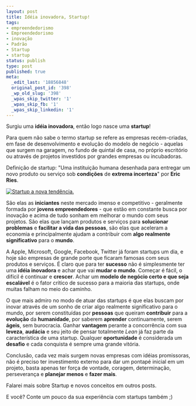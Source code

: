 ```yaml
---
layout: post
title: Idéia inovadora, Startup!
tags:
- empreendedorismo
- Empreendedorismo
- inovação
- Padrão
- Startup
- startup
status: publish
type: post
published: true
meta:
  _edit_last: '18856848'
  original_post_id: '398'
  _wp_old_slug: '398'
  _wpas_skip_twitter: '1'
  _wpas_skip_fb: '1'
  _wpas_skip_linkedin: '1'
---
```

Surgiu uma <strong>idéia inovadora</strong>, então logo nasce uma <strong>startup</strong>!

Para quem não sabe o termo startup se refere as empresas recém-criadas, em fase de desenvolvimento e evolução do modelo de negócio - aquelas que surgem na garagem, no fundo de quintal de casa, no próprio escritório ou através de projetos investidos por grandes empresas ou incubadoras.

Definição de startup: "Uma instituição humana desenhada para entregar um novo produto ou serviço sob <strong>condições</strong> de <strong>extrema incerteza</strong>" por <strong>Eric Ries</strong>.

<a href="{{ site.url }}/img/posts/startup.jpg"><img src="{{ site.url }}/img/posts/startup.jpg" alt="Startup a nova tendência." style="max-width:393px"></a>

São elas as <strong>iniciantes</strong> neste mercado imenso e competitivo - geralmente formada por <strong>jovens empreendedores</strong> - que estão em constante busca por inovação e acima de tudo sonham em melhorar o mundo com seus projetos. São elas que lançam produtos e serviços para <strong>solucionar problemas</strong> e <strong>facilitar a vida das pessoas</strong>, são elas que aceleram a economia e principalmente ajudam a contribuir com <strong>algo realmente significativo</strong> para o <strong>mundo</strong>.

A Apple, Microsoft, Google, Facebook, Twitter já foram startups um dia, e hoje são empresas de grande porte que ficaram famosas com seus produtos e serviços. É claro que para ter <strong>sucesso</strong> não é simplesmente ter uma <strong>idéia inovadora</strong> e achar que vai <strong>mudar o mundo</strong>. Começar é fácil, o difícil é continuar e <strong>crescer</strong>. Achar um <strong>modelo de negócio certo e que seja escalável</strong> é o fator crítico de sucesso para a maioria das startups, onde muitas falham no meio do caminho.

O que mais admiro no modo de atuar das startups é que elas buscam por inovar através de um sonho de criar algo realmente significativo para o mundo, por serem constituídas por <strong>pessoas</strong> que queiram <strong>contribuir</strong> para a <strong>evolução</strong> da <strong>humanidade</strong>, por saberem <strong>aprender</strong> continuamente, serem <strong>ágeis</strong>, sem burocracia. Ganhar <strong>vantagem</strong> perante a concorrência com sua <strong>leveza</strong>, <strong>audácia</strong> e seu jeito de pensar totalmente <em>Lean</em> já faz parte da característica de uma startup. Qualquer <strong>oportunidade</strong> é considerada um <strong>desafio</strong> e cada conquista é sempre uma grande vitória.

Conclusão, cada vez mais surgem novas empresas com idéias promissoras, não é preciso ter investimento externo para dar um pontapé inicial em um projeto, basta apenas ter força de vontade, coragem, determinação, perseverança e <strong>planejar menos</strong> e <strong>fazer mais</strong>.

Falarei mais sobre Startup e novos conceitos em outros posts.

E você? Conte um pouco da sua experiência com startups também ;)
